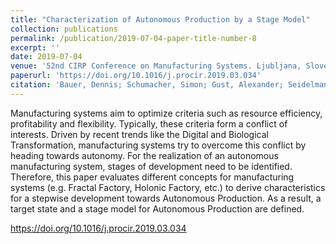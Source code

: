 ```yaml
---
title: "Characterization of Autonomous Production by a Stage Model"
collection: publications
permalink: /publication/2019-07-04-paper-title-number-8
excerpt: ''
date: 2019-07-04
venue: '52nd CIRP Conference on Manufacturing Systems. Ljubljana, Slovenia'
paperurl: 'https://doi.org/10.1016/j.procir.2019.03.034'
citation: 'Bauer, Dennis; Schumacher, Simon; Gust, Alexander; Seidelmann, Joachim; Bauernhansl, Thomas (2019). &quot;Characterization of Autonomous Production by a Stage Model&quot; <i>Procedia CIRP</i>. (81).'
---
```

Manufacturing systems aim to optimize criteria such as resource efficiency, profitability and flexibility. Typically, these criteria form a conflict of interests. Driven by recent trends like the Digital and Biological Transformation, manufacturing systems try to overcome this conflict by heading towards autonomy. For the realization of an autonomous manufacturing system, stages of development need to be identified. Therefore, this paper evaluates different concepts for manufacturing systems (e.g. Fractal Factory, Holonic Factory, etc.) to derive characteristics for a stepwise development towards Autonomous Production. As a result, a target state and a stage model for Autonomous Production are defined.

https://doi.org/10.1016/j.procir.2019.03.034
